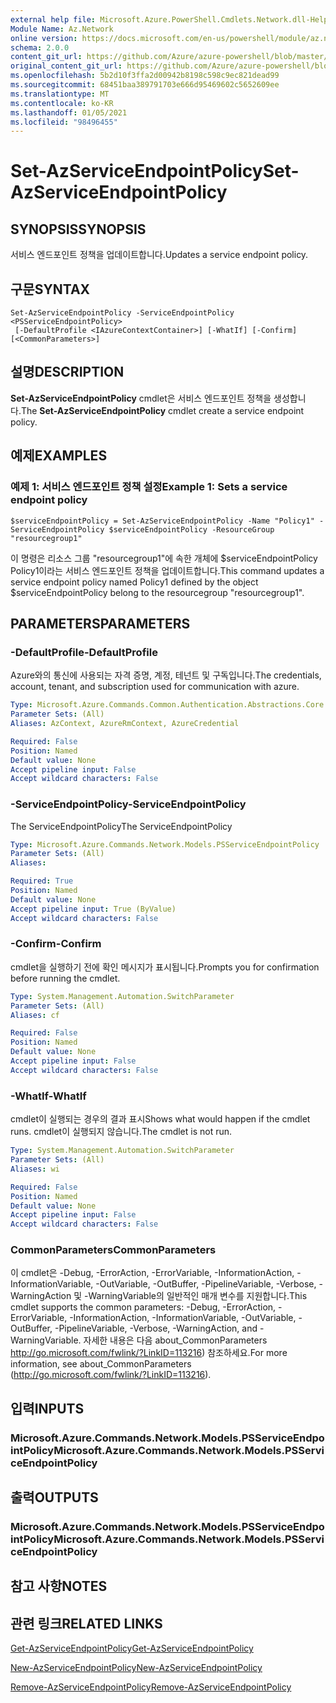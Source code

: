 ```yaml
---
external help file: Microsoft.Azure.PowerShell.Cmdlets.Network.dll-Help.xml
Module Name: Az.Network
online version: https://docs.microsoft.com/en-us/powershell/module/az.network/set-azserviceendpointpolicy
schema: 2.0.0
content_git_url: https://github.com/Azure/azure-powershell/blob/master/src/Network/Network/help/Set-AzServiceEndpointPolicy.md
original_content_git_url: https://github.com/Azure/azure-powershell/blob/master/src/Network/Network/help/Set-AzServiceEndpointPolicy.md
ms.openlocfilehash: 5b2d10f3ffa2d00942b8198c598c9ec821dead99
ms.sourcegitcommit: 68451baa389791703e666d95469602c5652609ee
ms.translationtype: MT
ms.contentlocale: ko-KR
ms.lasthandoff: 01/05/2021
ms.locfileid: "98496455"
---
```

# <span data-ttu-id="21365-101">Set-AzServiceEndpointPolicy</span><span class="sxs-lookup"><span data-stu-id="21365-101">Set-AzServiceEndpointPolicy</span></span>

## <span data-ttu-id="21365-102">SYNOPSIS</span><span class="sxs-lookup"><span data-stu-id="21365-102">SYNOPSIS</span></span>
<span data-ttu-id="21365-103">서비스 엔드포인트 정책을 업데이트합니다.</span><span class="sxs-lookup"><span data-stu-id="21365-103">Updates a service endpoint policy.</span></span>

## <span data-ttu-id="21365-104">구문</span><span class="sxs-lookup"><span data-stu-id="21365-104">SYNTAX</span></span>

```
Set-AzServiceEndpointPolicy -ServiceEndpointPolicy <PSServiceEndpointPolicy>
 [-DefaultProfile <IAzureContextContainer>] [-WhatIf] [-Confirm] [<CommonParameters>]
```

## <span data-ttu-id="21365-105">설명</span><span class="sxs-lookup"><span data-stu-id="21365-105">DESCRIPTION</span></span>
<span data-ttu-id="21365-106">**Set-AzServiceEndpointPolicy** cmdlet은 서비스 엔드포인트 정책을 생성합니다.</span><span class="sxs-lookup"><span data-stu-id="21365-106">The **Set-AzServiceEndpointPolicy** cmdlet create a service endpoint policy.</span></span>

## <span data-ttu-id="21365-107">예제</span><span class="sxs-lookup"><span data-stu-id="21365-107">EXAMPLES</span></span>

### <span data-ttu-id="21365-108">예제 1: 서비스 엔드포인트 정책 설정</span><span class="sxs-lookup"><span data-stu-id="21365-108">Example 1: Sets a service endpoint policy</span></span>
```
$serviceEndpointPolicy = Set-AzServiceEndpointPolicy -Name "Policy1" -ServiceEndpointPolicy $serviceEndpointPolicy -ResourceGroup "resourcegroup1"
```

<span data-ttu-id="21365-109">이 명령은 리소스 그룹 "resourcegroup1"에 속한 개체에 $serviceEndpointPolicy Policy1이라는 서비스 엔드포인트 정책을 업데이트합니다.</span><span class="sxs-lookup"><span data-stu-id="21365-109">This command updates a service endpoint policy named Policy1 defined by the object $serviceEndpointPolicy belong to the resourcegroup "resourcegroup1".</span></span>

## <span data-ttu-id="21365-110">PARAMETERS</span><span class="sxs-lookup"><span data-stu-id="21365-110">PARAMETERS</span></span>

### <span data-ttu-id="21365-111">-DefaultProfile</span><span class="sxs-lookup"><span data-stu-id="21365-111">-DefaultProfile</span></span>
<span data-ttu-id="21365-112">Azure와의 통신에 사용되는 자격 증명, 계정, 테넌트 및 구독입니다.</span><span class="sxs-lookup"><span data-stu-id="21365-112">The credentials, account, tenant, and subscription used for communication with azure.</span></span>

```yaml
Type: Microsoft.Azure.Commands.Common.Authentication.Abstractions.Core.IAzureContextContainer
Parameter Sets: (All)
Aliases: AzContext, AzureRmContext, AzureCredential

Required: False
Position: Named
Default value: None
Accept pipeline input: False
Accept wildcard characters: False
```

### <span data-ttu-id="21365-113">-ServiceEndpointPolicy</span><span class="sxs-lookup"><span data-stu-id="21365-113">-ServiceEndpointPolicy</span></span>
<span data-ttu-id="21365-114">The ServiceEndpointPolicy</span><span class="sxs-lookup"><span data-stu-id="21365-114">The ServiceEndpointPolicy</span></span>

```yaml
Type: Microsoft.Azure.Commands.Network.Models.PSServiceEndpointPolicy
Parameter Sets: (All)
Aliases:

Required: True
Position: Named
Default value: None
Accept pipeline input: True (ByValue)
Accept wildcard characters: False
```

### <span data-ttu-id="21365-115">-Confirm</span><span class="sxs-lookup"><span data-stu-id="21365-115">-Confirm</span></span>
<span data-ttu-id="21365-116">cmdlet을 실행하기 전에 확인 메시지가 표시됩니다.</span><span class="sxs-lookup"><span data-stu-id="21365-116">Prompts you for confirmation before running the cmdlet.</span></span>

```yaml
Type: System.Management.Automation.SwitchParameter
Parameter Sets: (All)
Aliases: cf

Required: False
Position: Named
Default value: None
Accept pipeline input: False
Accept wildcard characters: False
```

### <span data-ttu-id="21365-117">-WhatIf</span><span class="sxs-lookup"><span data-stu-id="21365-117">-WhatIf</span></span>
<span data-ttu-id="21365-118">cmdlet이 실행되는 경우의 결과 표시</span><span class="sxs-lookup"><span data-stu-id="21365-118">Shows what would happen if the cmdlet runs.</span></span> <span data-ttu-id="21365-119">cmdlet이 실행되지 않습니다.</span><span class="sxs-lookup"><span data-stu-id="21365-119">The cmdlet is not run.</span></span>

```yaml
Type: System.Management.Automation.SwitchParameter
Parameter Sets: (All)
Aliases: wi

Required: False
Position: Named
Default value: None
Accept pipeline input: False
Accept wildcard characters: False
```

### <span data-ttu-id="21365-120">CommonParameters</span><span class="sxs-lookup"><span data-stu-id="21365-120">CommonParameters</span></span>
<span data-ttu-id="21365-121">이 cmdlet은 -Debug, -ErrorAction, -ErrorVariable, -InformationAction, -InformationVariable, -OutVariable, -OutBuffer, -PipelineVariable, -Verbose, -WarningAction 및 -WarningVariable의 일반적인 매개 변수를 지원합니다.</span><span class="sxs-lookup"><span data-stu-id="21365-121">This cmdlet supports the common parameters: -Debug, -ErrorAction, -ErrorVariable, -InformationAction, -InformationVariable, -OutVariable, -OutBuffer, -PipelineVariable, -Verbose, -WarningAction, and -WarningVariable.</span></span> <span data-ttu-id="21365-122">자세한 내용은 다음 about_CommonParameters http://go.microsoft.com/fwlink/?LinkID=113216) 참조하세요.</span><span class="sxs-lookup"><span data-stu-id="21365-122">For more information, see about_CommonParameters (http://go.microsoft.com/fwlink/?LinkID=113216).</span></span>

## <span data-ttu-id="21365-123">입력</span><span class="sxs-lookup"><span data-stu-id="21365-123">INPUTS</span></span>

### <span data-ttu-id="21365-124">Microsoft.Azure.Commands.Network.Models.PSServiceEndpointPolicy</span><span class="sxs-lookup"><span data-stu-id="21365-124">Microsoft.Azure.Commands.Network.Models.PSServiceEndpointPolicy</span></span>

## <span data-ttu-id="21365-125">출력</span><span class="sxs-lookup"><span data-stu-id="21365-125">OUTPUTS</span></span>

### <span data-ttu-id="21365-126">Microsoft.Azure.Commands.Network.Models.PSServiceEndpointPolicy</span><span class="sxs-lookup"><span data-stu-id="21365-126">Microsoft.Azure.Commands.Network.Models.PSServiceEndpointPolicy</span></span>

## <span data-ttu-id="21365-127">참고 사항</span><span class="sxs-lookup"><span data-stu-id="21365-127">NOTES</span></span>

## <span data-ttu-id="21365-128">관련 링크</span><span class="sxs-lookup"><span data-stu-id="21365-128">RELATED LINKS</span></span>

[<span data-ttu-id="21365-129">Get-AzServiceEndpointPolicy</span><span class="sxs-lookup"><span data-stu-id="21365-129">Get-AzServiceEndpointPolicy</span></span>](./Get-AzServiceEndpointPolicy.md)

[<span data-ttu-id="21365-130">New-AzServiceEndpointPolicy</span><span class="sxs-lookup"><span data-stu-id="21365-130">New-AzServiceEndpointPolicy</span></span>](./New-AzServiceEndpointPolicy.md)

[<span data-ttu-id="21365-131">Remove-AzServiceEndpointPolicy</span><span class="sxs-lookup"><span data-stu-id="21365-131">Remove-AzServiceEndpointPolicy</span></span>](./Remove-AzServiceEndpointPolicy.md)
